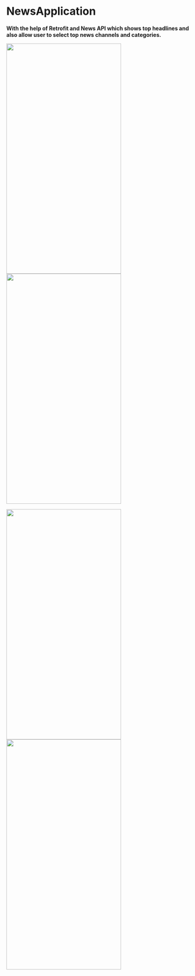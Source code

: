 # NewsApplication
**With the help of Retrofit and News API which shows top headlines and also allow user to select top news channels and categories.**

<img src="https://user-images.githubusercontent.com/26492582/67116152-7d235c00-f1fd-11e9-813a-6a7d69bb2fd0.png" width="300" height="600"/>  <img src="https://user-images.githubusercontent.com/26492582/67116149-7c8ac580-f1fd-11e9-9022-3a6e7d744ba5.png" width="300" height="600"/>

<img src="https://user-images.githubusercontent.com/26492582/67116147-7bf22f00-f1fd-11e9-9796-0f4f9e3eefbb.png" width="300" height="600"/>  <img src="https://user-images.githubusercontent.com/26492582/67116145-7bf22f00-f1fd-11e9-98a4-ceaae626b0a8.png" width="300" height="600"/>
